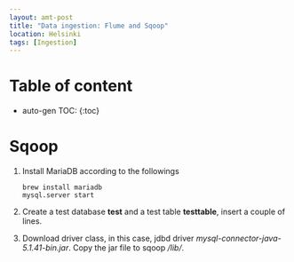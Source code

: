 ```yaml
---
layout: amt-post 
title: "Data ingestion: Flume and Sqoop"
location: Helsinki
tags: [Ingestion]
---
```



# Table of content
* auto-gen TOC:
{:toc}

# Sqoop

1. Install MariaDB according to the followings

   ```shell
   brew install mariadb
   mysql.server start
   ```

1. Create a test database **test** and a test table **testtable**, insert a couple of lines.

1. Download driver class, in this case, jdbd driver *mysql-connector-java-5.1.41-bin.jar*. Copy the jar file to sqoop */lib/*.


   

[flumepackage]: https://github.com/hongyusu/bigdata_etl/tree/master/etl_flume
[sqooppackage]: https://github.com/hongyusu/bigdata_etl/tree/master/etl_sqoop




